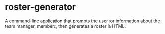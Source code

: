 # roster-generator
A command-line application that prompts the user for information about the team manager, members, then generates a roster in HTML.
